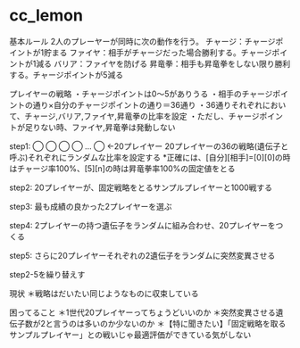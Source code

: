 cc_lemon
========
基本ルール
	2人のプレーヤーが同時に次の動作を行う。
	チャージ：チャージポイントが1貯まる
	ファイヤ：相手がチャージだった場合勝利する。チャージポイントが1減る
	バリア：ファイヤを防げる
	昇竜拳：相手も昇竜拳をしない限り勝利する。チャージポイントが5減る

プレイヤーの戦略
	・チャージポイントは0〜5がありうる
	・相手のチャージポイントの通り×自分のチャージポイントの通り＝36通り
	・36通りそれぞれにおいて、チャージ,バリア,ファイヤ,昇竜拳の比率を設定
	・ただし、チャージポイントが足りない時、ファイヤ,昇竜拳は発動しない

step1:
◯ ◯ ◯ ◯ … ◯ ←20プレイヤー
20プレイヤーの36の戦略(遺伝子と呼ぶ)それぞれにランダムな比率を設定する
*正確には、[自分][相手]=[0][0]の時はチャージ率100%、[5][n]の時は昇竜拳率100%の固定値をとる

step2:
20プレイヤーが、固定戦略をとるサンプルプレイヤーと1000戦する

step3:
最も成績の良かった2プレイヤーを選ぶ

step4:
2プレイヤーの持つ遺伝子をランダムに組み合わせ、20プレイヤーをつくる

step5:
さらに20プレイヤーそれぞれの2遺伝子をランダムに突然変異させる


step2-5を繰り替えす


現状
＊戦略はだいたい同じようなものに収束している


困ってること
＊1世代20プレイヤーってちょうどいいのか
＊突然変異させる遺伝子数が2と言うのは多いのか少ないのか
＊【特に聞きたい】「固定戦略を取るサンプルプレイヤー」との戦いじゃ最適評価ができている気がしない

